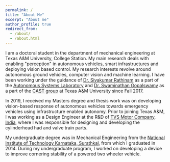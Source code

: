 ```yaml
---
permalink: /
title: "About Me"
excerpt: "About me"
author_profile: true
redirect_from: 
  - /about/
  - /about.html
---
```


I am a doctoral student in the department of mechanical engineering at Texas A&M University, College Station. My main research deals with enabling "perception" in autonomous vehicles, smart infrastructures and deploying vision based control. My research interests revolve around autonomous ground vehicles, computer vision and machine learning. I have been working under the guidance of [Dr. Sivakumar Rathinam](https://engineering.tamu.edu/mechanical/profiles/rathinam-sivakumar.html) as a part of the [Autonomous Systems Laboratory](https://autonomy.engr.tamu.edu/ "Autonomous Systems Laboratory") and [Dr. Swaminathan Gopalswamy](https://engineering.tamu.edu/mechanical/profiles/gopalswamy-s.html) as a part of the [CAST group](https://cast.tamu.edu/ "CAST (Connected Autonomous Safe Transportation)") at Texas A&M University since Fall 2017.


In 2019, I received my Masters degree and thesis work was on developing vision-based response of autonomous vehicles towards emergency vehicles using infrastructure enabled autonomy. Prior to joining Texas A&M, I was working as a Design Engineer at the R&D of [TVS Motor Company, India](https://www.tvsmotor.com/), where I was responsible for designing and developing the cylinderhead had and valve train parts.

My undergraduate degree was in Mechanical Engineering from the [National Institute of Technology Karnataka, Surathkal](https://www.nitk.ac.in/), from which I graduated in 2014. During my undergraduate program, I worked on developing a device to improve cornering stability of a powered two wheeler vehicle.  
